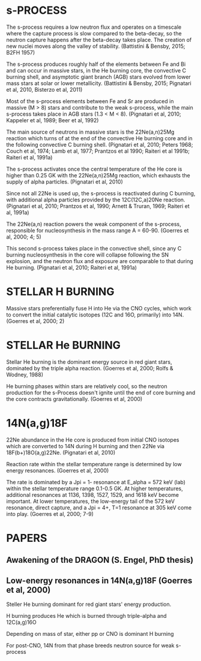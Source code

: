s-PROCESS
=========

The s-process requires a low neutron flux and operates on a timescale where the
capture process is slow compared to the beta-decay, so the neutron capture
happens after the beta-decay takes place. The creation of new nuclei moves along
the valley of stability. (Battistini & Bensby, 2015; B2FH 1957)

The s-process produces roughly half of the elements between Fe and Bi and can
occur in massive stars, in the He burning core, the convective C burning shell,
and asymptotic giant branch (AGB) stars evolved from lower mass stars at solar
or lower metallicity. (Battistini & Bensby, 2015; Pignatari et al, 2010,
Bisterzo et al, 2011)

Most of the s-process elements between Fe and Sr are produced in massive (M > 8)
stars and contribute to the weak s-process, while the main s-process takes place
in AGB stars (1.3 < M < 8). (Pignatari et al, 2010; Kappeler et al, 1989; Beer
et al, 1992)

The main source of neutrons in massive stars is the 22Ne(a,n)25Mg reaction which
turns of at the end of the convective He burning core and in the following
convective C burning shell. (Pignatari et al, 2010; Peters 1968; Couch et al,
1974; Lamb et al, 1977; Prantzos et al 1990; Raiteri et al 1991b; Raiteri et al,
1991a)

The s-process activates once the central temperature of the He core is higher
than 0.25 GK with the 22Ne(a,n)25Mg reaction, which exhausts the supply of alpha
particles. (Pignatari et al, 2010)

Since not all 22Ne is used up, the s-process is reactivated during C burning,
with additional alpha particles provided by the 12C(12C,a)20Ne reaction.
(Pignatari et al, 2010; Prantzos et al, 1990; Arnett & Truran, 1969; Raiteri et
al, 1991a)

The 22Ne(a,n) reaction powers the weak component of the s-process, responsible
for nucleosynthesis in the mass range A = 60-90. (Goerres et al, 2000; 4; 5)

This second s-process takes place in the convective shell, since any C burning
nucleosynthesis in the core will collapse following the SN explosion, and the
neutron flux and exposure are comparable to that during He burning. (Pignatari
et al, 2010; Raiteri et al, 1991a)


STELLAR H BURNING
=================

Massive stars preferentially fuse H into He via the CNO cycles, which work to
convert the initial catalytic isotopes (12C and 16O, primarily) into 14N.
(Goerres et al, 2000; 2)


STELLAR He BURNING
==================

Stellar He burning is the dominant energy source in red giant stars, dominated
by the triple alpha reaction. (Goerres et al, 2000; Rolfs & Wodney, 1988)

He burning phases within stars are relatively cool, so the neutron production
for the s-Process doesn't ignite until the end of core burning and the core
contracts gravitationally. (Goerres et al, 2000)


14N(a,g)18F
===========

22Ne abundance in the He core is produced from initial CNO isotopes which are
converted to 14N during H burning and then 22Ne via 18F(b+)18O(a,g)22Ne.
(Pignatari et al, 2010)

Reaction rate within the stellar temperature range is determined by low energy
resonances. (Goerres et al, 2000)

The rate is dominated by a Jpi = 1- resonance at E_alpha = 572 keV (lab) within
the stellar temperature range 0.1-0.5 GK. At higher temperatures, additional
resonances at 1136, 1398, 1527, 1529, and 1618 keV become important. At lower
temperatures, the low-energy tail of the 572 keV resonance, direct capture, and
a Jpi = 4+, T=1 resonance at 305 keV come into play. (Goerres et al, 2000; 7-9)


PAPERS
======

Awakening of the DRAGON (S. Engel, PhD thesis)
----------------------------------------------


Low-energy resonances in 14N(a,g)18F (Goerres et al, 2000)
----------------------------------------------------------

Steller He burning dominant for red giant stars' energy production.

H burning produces He which is burned through triple-alpha and 12C(a,g)16O

Depending on mass of star, either pp or CNO is dominant H burning

For post-CNO, 14N from that phase breeds neutron source for weak s-process

